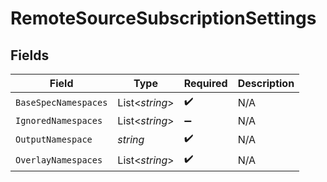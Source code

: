 # RemoteSourceSubscriptionSettings


## Fields

| Field                | Type                 | Required             | Description          |
| -------------------- | -------------------- | -------------------- | -------------------- |
| `BaseSpecNamespaces` | List<*string*>       | :heavy_check_mark:   | N/A                  |
| `IgnoredNamespaces`  | List<*string*>       | :heavy_minus_sign:   | N/A                  |
| `OutputNamespace`    | *string*             | :heavy_check_mark:   | N/A                  |
| `OverlayNamespaces`  | List<*string*>       | :heavy_check_mark:   | N/A                  |